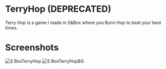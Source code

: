 # TerryHop (DEPRECATED)
Terry Hop is a game I made in S&amp;Box where you Bunn Hop to beat your best times.

# Screenshots
![S BoxTerryHop](https://user-images.githubusercontent.com/48765827/181696464-140b4fa2-afea-46f7-89b7-3fefb8f1f004.png)
![S BoxTerryHopBG](https://user-images.githubusercontent.com/48765827/181696478-955177ba-7559-4bc5-97f6-e46bd2a1a574.png)
